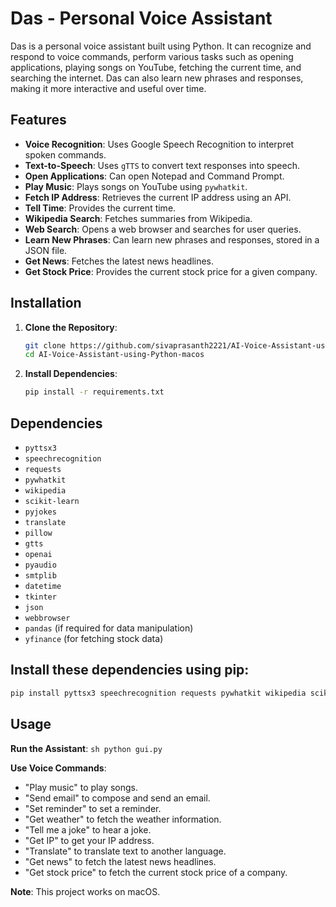 # Das - Personal Voice Assistant

Das is a personal voice assistant built using Python. It can recognize and respond to voice commands, perform various tasks such as opening applications, playing songs on YouTube, fetching the current time, and searching the internet. Das can also learn new phrases and responses, making it more interactive and useful over time.

## Features

- **Voice Recognition**: Uses Google Speech Recognition to interpret spoken commands.
- **Text-to-Speech**: Uses `gTTS` to convert text responses into speech.
- **Open Applications**: Can open Notepad and Command Prompt.
- **Play Music**: Plays songs on YouTube using `pywhatkit`.
- **Fetch IP Address**: Retrieves the current IP address using an API.
- **Tell Time**: Provides the current time.
- **Wikipedia Search**: Fetches summaries from Wikipedia.
- **Web Search**: Opens a web browser and searches for user queries.
- **Learn New Phrases**: Can learn new phrases and responses, stored in a JSON file.
- **Get News**: Fetches the latest news headlines.
- **Get Stock Price**: Provides the current stock price for a given company.

## Installation

1. **Clone the Repository**:
    ```sh
    git clone https://github.com/sivaprasanth2221/AI-Voice-Assistant-using-Python-macos.git
    cd AI-Voice-Assistant-using-Python-macos
    ```

2. **Install Dependencies**:
    ```sh
    pip install -r requirements.txt
    ```

## Dependencies

- `pyttsx3`
- `speechrecognition`
- `requests`
- `pywhatkit`
- `wikipedia`
- `scikit-learn`
- `pyjokes`
- `translate`
- `pillow`
- `gtts`
- `openai`
- `pyaudio`
- `smtplib`
- `datetime`
- `tkinter`
- `json`
- `webbrowser`
- `pandas` (if required for data manipulation)
- `yfinance` (for fetching stock data)

## Install these dependencies using pip:
```sh
pip install pyttsx3 speechrecognition requests pywhatkit wikipedia scikit-learn pyjokes translate pillow gtts openai pyaudio pandas yfinance
```

## Usage
**Run the Assistant**:
    ```sh
    python gui.py
    ```
    
**Use Voice Commands**:

 - "Play music" to play songs.
 - "Send email" to compose and send an email.
 - "Set reminder" to set a reminder.
 - "Get weather" to fetch the weather information.
 - "Tell me a joke" to hear a joke.
 - "Get IP" to get your IP address.
 - "Translate" to translate text to another language.
 - "Get news" to fetch the latest news headlines.
 - "Get stock price" to fetch the current stock price of a company.

**Note**: This project works on macOS.
